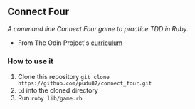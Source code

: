 ## Connect Four

_A command line Connect Four game to practice TDD in Ruby._

* From The Odin Project's [curriculum](https://www.theodinproject.com/paths/full-stack-ruby-on-rails/courses/ruby-programming/lessons/testing-your-ruby-code#project-tdd-connect-four)

### How to use it

1. Clone this repository `git clone https://github.com/pudu87/connect_four.git`
2. `cd` into the cloned directory
3. Run `ruby lib/game.rb`
